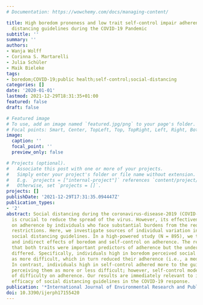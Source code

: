 ```yaml
---
# Documentation: https://wowchemy.com/docs/managing-content/

title: High boredom proneness and low trait self-control impair adherence to social
  distancing guidelines during the COVID-19 Pandemic
subtitle: ''
summary: ''
authors:
- Wanja Wolff
- Corinna S. Martarelli
- Julia Schüler
- Maik Bieleke
tags:
- boredom;COVID-19;public health;self-control;social-distancing
categories: []
date: '2020-01-01'
lastmod: 2021-12-29T18:31:35+01:00
featured: false
draft: false

# Featured image
# To use, add an image named `featured.jpg/png` to your page's folder.
# Focal points: Smart, Center, TopLeft, Top, TopRight, Left, Right, BottomLeft, Bottom, BottomRight.
image:
  caption: ''
  focal_point: ''
  preview_only: false

# Projects (optional).
#   Associate this post with one or more of your projects.
#   Simply enter your project's folder or file name without extension.
#   E.g. `projects = ["internal-project"]` references `content/project/deep-learning/index.md`.
#   Otherwise, set `projects = []`.
projects: []
publishDate: '2021-12-29T17:31:35.094447Z'
publication_types:
- '2'
abstract: Social distancing during the coronavirus-disease-2019 (COVID-19) pandemic
  is crucial to reduce the spread of the virus. However, its effectiveness hinges
  on adherence by individuals who face substantial burdens from the required behavioral
  restrictions. Here, we investigate sources of individual variation in adhering to
  social distancing guidelines. In a high-powered study (N = 895), we tested direct
  and indirect effects of boredom and self-control on adherence. The results showed
  that both traits were important predictors of adherence but the underlying mechanisms
  differed. Specifically, individuals high in boredom perceived social distancing
  as more difficult, which in turn reduced their adherence (i.e., a mediated effect).
  In contrast, individuals high in self-control adhered more to the guidelines without
  perceiving them as more or less difficult; however, self-control moderated the effect
  of difficulty on adherence. Our results are immediately relevant to improve the
  efficacy of social distancing guidelines in the COVID-19 response.
publication: '*International Journal of Environmental Research and Public Health*'
doi: 10.3390/ijerph17155420
---
```

